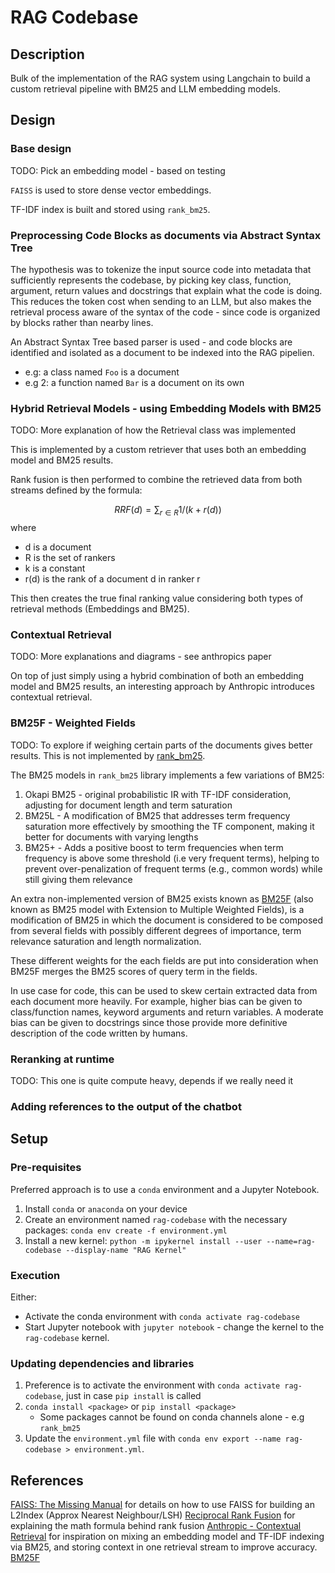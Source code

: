 # RAG Codebase

## Description

Bulk of the implementation of the RAG system using Langchain to build a custom retrieval pipeline with BM25 and LLM embedding models.

## Design

### Base design

TODO: Pick an embedding model - based on testing

`FAISS` is used to store dense vector embeddings.

TF-IDF index is built and stored using `rank_bm25`.

### Preprocessing Code Blocks as documents via Abstract Syntax Tree

The hypothesis was to tokenize the input source code into metadata that sufficiently represents the codebase, by picking key class, function, argument, return values and docstrings that explain what the code is doing. This reduces the token cost when sending to an LLM, but also makes the retrieval process aware of the syntax of the code - since code is organized by blocks rather than nearby lines.

An Abstract Syntax Tree based parser is used - and code blocks are identified and isolated as a document to be indexed into the RAG pipelien.
- e.g: a class named `Foo` is a document
- e.g 2: a function named `Bar` is a document on its own

### Hybrid Retrieval Models - using Embedding Models with BM25
TODO: More explanation of how the Retrieval class was implemented

This is implemented by a custom retriever that uses both an embedding model and BM25 results. 

Rank fusion is then performed to combine the retrieved data from both streams defined by the formula:

$$RRF(d) = \sum_{r ∈ R} 1 / (k + r(d))$$
where 
- d is a document
- R is the set of rankers
- k is a constant
- r(d) is the rank of a document d in ranker r

This then creates the true final ranking value considering both types of retrieval methods (Embeddings and BM25).

### Contextual Retrieval
TODO: More explanations and diagrams - see anthropics paper

On top of just simply using a hybrid combination of both an embedding model and BM25 results, an interesting approach by Anthropic introduces contextual retrieval.


### BM25F - Weighted Fields

TODO: To explore if weighing certain parts of the documents gives better results. This is not implemented by [rank_bm25](https://pypi.org/project/rank-bm25/). 

The BM25 models in `rank_bm25` library implements a few variations of BM25:
1) Okapi BM25 - original probabilistic IR with TF-IDF consideration, adjusting for document length and term saturation
2) BM25L - A modification of BM25 that addresses term frequency saturation more effectively by smoothing the TF component, making it better for documents with varying lengths
3) BM25+ - Adds a positive boost to term frequencies when term frequency is above some threshold (i.e very frequent terms), helping to prevent over-penalization of frequent terms (e.g., common words) while still giving them relevance

An extra non-implemented version of BM25 exists known as [BM25F](https://www.alibabacloud.com/help/en/open-search/industry-algorithm-edition/bm25f) (also known as BM25 model with Extension to Multiple Weighted Fields), is a modification of BM25 in which the document is considered to be composed from several fields with possibly different degrees of importance, term relevance saturation and length normalization.

These different weights for the each fields are put into consideration when BM25F merges the BM25 scores of query term in the fields.

In use case for code, this can be used to skew certain extracted data from each document more heavily. For example, higher bias can be given to class/function names, keyword arguments and return variables. A moderate bias can be given to docstrings since those provide more definitive description of the code written by humans.

### Reranking at runtime

TODO: This one is quite compute heavy, depends if we really need it


### Adding references to the output of the chatbot



## Setup
### Pre-requisites

Preferred approach is to use a `conda` environment and a Jupyter Notebook.
1) Install `conda` or `anaconda` on your device
2) Create an environment named `rag-codebase` with the necessary packages: `conda env create -f environment.yml` 
3) Install a new kernel: `python -m ipykernel install --user --name=rag-codebase --display-name "RAG Kernel"`

### Execution
Either:
- Activate the conda environment with `conda activate rag-codebase`
- Start Jupyter notebook with `jupyter notebook` - change the kernel to the `rag-codebase` kernel.

### Updating dependencies and libraries
1) Preference is to activate the environment with `conda activate rag-codebase`, just in case `pip install` is called
2) `conda install <package>` or `pip install <package>` 
    - Some packages cannot be found on conda channels alone - e.g `rank_bm25`
3) Update the `environment.yml` file with `conda env export --name rag-codebase > environment.yml`.

## References
[FAISS: The Missing Manual](https://www.pinecone.io/learn/series/faiss/faiss-tutorial/) for details on how to use FAISS for building an L2Index (Approx Nearest Neighbour/LSH)
[Reciprocal Rank Fusion](https://medium.com/@devalshah1619/mathematical-intuition-behind-reciprocal-rank-fusion-rrf-explained-in-2-mins-002df0cc5e2a) for explaining the math formula behind rank fusion
[Anthropic - Contextual Retrieval](https://www.anthropic.com/news/contextual-retrieval) for inspiration on mixing an embedding model and TF-IDF indexing via BM25, and storing context in one retrieval stream to improve accuracy.
[BM25F](https://www.alibabacloud.com/help/en/open-search/industry-algorithm-edition/bm25f) 
